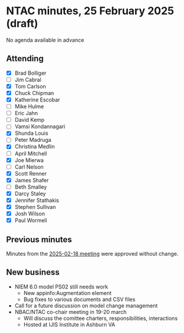 # NTAC minutes, 25 February 2025 (draft)

No agenda available in advance

## Attending

- [x] Brad Bolliger
- [ ] Jim Cabral
- [x] Tom Carlson
- [x] Chuck Chipman
- [x] Katherine Escobar
- [ ] Mike Hulme
- [ ] Eric Jahn
- [ ] David Kemp
- [ ] Vamsi Kondannagari
- [x] Shunda Louis
- [ ] Peter Madruga
- [x] Christina Medlin
- [ ] April Mitchell
- [x] Joe Mierwa
- [ ] Carl Nelson
- [x] Scott Renner
- [x] James Shafer
- [ ] Beth Smalley
- [x] Darcy Staley 
- [x] Jennifer Stathakis
- [x] Stephen Sullivan
- [x] Josh Wilson
- [x] Paul Wormeli

## Previous minutes

Minutes from the [2025-02-18 meeting](2025-02-18-minutes.md) were approved without change.

## New business

* NIEM 6.0 model PS02 still needs work
  * New appinfo:Augmentation element
  * Bug fixes to various documents and CSV files
* Call for a future discussion on model change management
* NBAC/NTAC co-chair meeting in 19-20 march
  * Will discuss the comittee charters, responsibilities, interactions
  * Hosted at IJIS Institute in Ashburn VA
